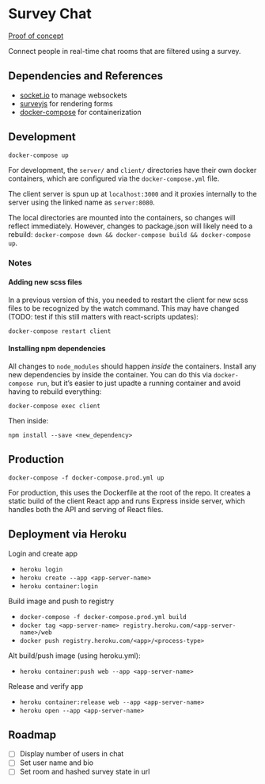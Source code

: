 # Survey Chat

[Proof of concept](https://surveychat.herokuapp.com/)

Connect people in real-time chat rooms that are filtered using a survey.

## Dependencies and References

- [socket.io](https://github.com/csmadhav/react-socket.io-chat-app) to manage websockets
- [surveyjs](https://github.com/surveyjs/surveyjs_react_quickstart) for rendering forms
- [docker-compose](https://github.com/mrcoles/node-react-docker-compose) for containerization

## Development

```
docker-compose up
```

For development, the `server/` and `client/` directories have their own docker containers, which are configured via the `docker-compose.yml` file.

The client server is spun up at `localhost:3000` and it proxies internally to the server using the linked name as `server:8080`.

The local directories are mounted into the containers, so changes will reflect immediately. However, changes to package.json will likely need to a rebuild: `docker-compose down && docker-compose build && docker-compose up`.

### Notes

#### Adding new scss files

In a previous version of this, you needed to restart the client for new scss files to be recognized by the watch command. This may have changed (TODO: test if this still matters with react-scripts updates):

```
docker-compose restart client
```

#### Installing npm dependencies

All changes to `node_modules` should happen _inside_ the containers. Install any new dependencies by inside the container. You can do this via `docker-compose run`, but it’s easier to just upadte a running container and avoid having to rebuild everything:

```
docker-compose exec client
```

Then inside:

```
npm install --save <new_dependency>
```

## Production

```
docker-compose -f docker-compose.prod.yml up
```

For production, this uses the Dockerfile at the root of the repo. It creates a static build of the client React app and runs Express inside server, which handles both the API and serving of React files.

## Deployment via Heroku

Login and create app

- `heroku login`
- `heroku create --app <app-server-name>`
- `heroku container:login`

Build image and push to registry

- `docker-compose -f docker-compose.prod.yml build`
- `docker tag <app-server-name> registry.heroku.com/<app-server-name>/web`
- `docker push registry.heroku.com/<app>/<process-type>`
<!--
    docker images
    docker rmi --force surveychat_web
    docker-compose -f docker-compose.prod.yml build
    docker tag surveychat_web registry.heroku.com/surveychat/web
    docker push registry.heroku.com/surveychat/web
-->

Alt build/push image (using heroku.yml):

- `heroku container:push web --app <app-server-name>`

Release and verify app

- `heroku container:release web --app <app-server-name>`
- `heroku open --app <app-server-name>`

<!--
    heroku container:release web --app surveychat
    heroku open --app  surveychat
 -->

## Roadmap

- [ ] Display number of users in chat
- [ ] Set user name and bio
- [ ] Set room and hashed survey state in url
